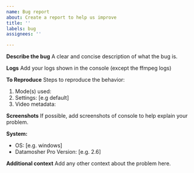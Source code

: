 ```yaml
---
name: Bug report
about: Create a report to help us improve
title: ''
labels: bug
assignees: ''

---
```


**Describe the bug**
A clear and concise description of what the bug is.

**Logs**
Add your logs shown in the console (except the ffmpeg logs)

**To Reproduce**
Steps to reproduce the behavior:
1. Mode(s) used: 
2. Settings: [e.g default]
3. Video metadata: 

**Screenshots**
If possible, add screenshots of console to help explain your problem.

**System:**
 - OS: [e.g. windows]
 - Datamosher Pro Version: [e.g. 2.6]

**Additional context**
Add any other context about the problem here.
